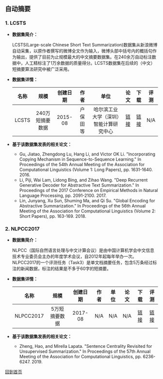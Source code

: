 &nbsp;
## 自动摘要

### 1. LCSTS
- <strong>数据集简介：</strong>

    LCSTS(Large-scale Chinese Short Text Summarization)数据集从新浪微博自动采集，以原作者撰写的微博全文作为输入，微博头部中括号内的概括句作为输出，提供了目前为止规模最大的中文摘要数据集。在240余万自动标注数据中，人工精标注了1万余数据的质量得分。LCSTS数据集在后续的（中文）短摘要算法研究中被广泛采用。

- <strong>数据集详情：</strong>

    |  名称 | 规模 | 创建日期 | 作者 | 单位 | 论文 | 下载 | 评测 |
    | :---: | :---:| :---: | :---: | :---: | :---: | :---: | :---: |
    | LCSTS | 240万短摘要数据 | 2015-08 | 户保田 等 | 哈尔滨工业大学（深圳）智能计算研究中心 | [链接](https://www.aclweb.org/anthology/D15-1229.pdf) | [链接](http://icrc.hitsz.edu.cn/Article/show/139.html)| N/A |

- <strong>基于该数据集发表的相关论文：</strong>
    - Gu, Jiatao, Zhengdong Lu, Hang Li, and Victor OK Li. "Incorporating Copying Mechanism in Sequence-to-Sequence Learning." In Proceedings of the 54th Annual Meeting of the Association for Computational Linguistics (Volume 1: Long Papers), pp. 1631-1640. 2016.
    - Li, Piji, Wai Lam, Lidong Bing, and Zihao Wang. "Deep Recurrent Generative Decoder for Abstractive Text Summarization." In Proceedings of the 2017 Conference on Empirical Methods in Natural Language Processing, pp. 2091-2100. 2017.
    - Lin, Junyang, Xu Sun, Shuming Ma, and Qi Su. "Global Encoding for Abstractive Summarization." In Proceedings of the 56th Annual Meeting of the Association for Computational Linguistics (Volume 2: Short Papers), pp. 163-169. 2018.

### 2. NLPCC2017
- <strong>数据集简介：</strong>

    NLPCC（国际自然语言处理与中文计算会议）是由中国计算机学会中文信息技术专业委员会主办的年度学术会议，自2012年起每年举办一次。NLPCC2017的一个评测任务（Task3）是单文档摘要任务，包含5万条经过标注的新闻数据，标注的结果是不多于60字的短摘要。

- <strong>数据集详情：</strong>

    |  名称 | 规模 | 创建日期 | 作者 | 单位 | 论文 | 下载 | 评测 |
    | :---: | :---:| :---: | :---: | :---: | :---: | :---: | :---: |
    | NLPCC2017 | 5万短摘要数据 | 2017-08 | N/A | N/A | N/A | [链接](http://tcci.ccf.org.cn/conference/2017/dldoc/taskgline03.pdf)| [链接](https://link.springer.com/chapter/10.1007/978-3-319-73618-1_84) |

- <strong>基于该数据集发表的相关论文：</strong>
    - Zheng, Hao, and Mirella Lapata. "Sentence Centrality Revisited for Unsupervised Summarization." In Proceedings of the 57th Annual Meeting of the Association for Computational Linguistics, pp. 6236-6247. 2019.

[回到首页](/en/dataset.md)
